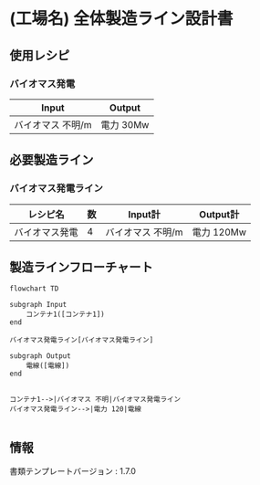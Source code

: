 # (工場名) 全体製造ライン設計書

## 使用レシピ
### バイオマス発電
|Input|Output|
|---|---|
|バイオマス 不明/m|電力 30Mw|

## 必要製造ライン
### バイオマス発電ライン
|レシピ名|数|Input計|Output計|
|---|---|---|---|
|バイオマス発電|4|バイオマス 不明/m|電力 120Mw|

## 製造ラインフローチャート
```mermaid
flowchart TD

subgraph Input
    コンテナ1([コンテナ1])
end

バイオマス発電ライン[バイオマス発電ライン]

subgraph Output
    電線([電線])
end


コンテナ1-->|バイオマス 不明|バイオマス発電ライン
バイオマス発電ライン-->|電力 120|電線


```

## 情報
書類テンプレートバージョン : 1.7.0
